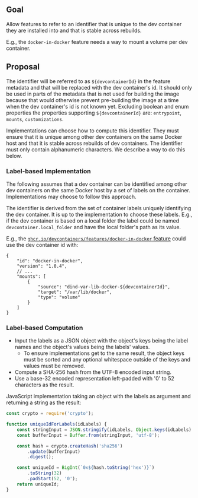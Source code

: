 ## Goal

Allow features to refer to an identifier that is unique to the dev container they are installed into and that is stable across rebuilds.

E.g., the `docker-in-docker` feature needs a way to mount a volume per dev container.

## Proposal

The identifier will be referred to as `${devcontainerId}` in the feature metadata and that will be replaced with the dev container's id. It should only be used in parts of the metadata that is not used for building the image because that would otherwise prevent pre-building the image at a time when the dev container's id is not known yet. Excluding boolean and enum properties the properties supporting `${devcontainerId}` are: `entrypoint`, `mounts`, `customizations`.

Implementations can choose how to compute this identifier. They must ensure that it is unique among other dev containers on the same Docker host and that it is stable across rebuilds of dev containers. The identifier must only contain alphanumeric characters. We describe a way to do this below.

### Label-based Implementation 

The following assumes that a dev container can be identified among other dev containers on the same Docker host by a set of labels on the container. Implementations may choose to follow this approach.

The identifier is derived from the set of container labels uniquely identifying the dev container. It is up to the implementation to choose these labels. E.g., if the dev container is based on a local folder the label could be named `devcontainer.local_folder` and have the local folder's path as its value.

E.g., the [`ghcr.io/devcontainers/features/docker-in-docker` feature](https://github.com/devcontainers/features/blob/main/src/docker-in-docker/devcontainer-feature.json) could use the dev container id with:

```jsonc
{
    "id": "docker-in-docker",
    "version": "1.0.4",
    // ...
    "mounts": [
        {
            "source": "dind-var-lib-docker-${devcontainerId}",
            "target": "/var/lib/docker",
            "type": "volume"
        }
    ]
}
```

### Label-based Computation

- Input the labels as a JSON object with the object's keys being the label names and the object's values being the labels' values.
	- To ensure implementations get to the same result, the object keys must be sorted and any optional whitespace outside of the keys and values must be removed.
- Compute a SHA-256 hash from the UTF-8 encoded input string.
- Use a base-32 encoded representation left-padded with '0' to 52 characters as the result.

JavaScript implementation taking an object with the labels as argument and returning a string as the result:
```js
const crypto = require('crypto');

function uniqueIdForLabels(idLabels) {
	const stringInput = JSON.stringify(idLabels, Object.keys(idLabels).sort()); // sort properties
	const bufferInput = Buffer.from(stringInput, 'utf-8');

	const hash = crypto.createHash('sha256')
		.update(bufferInput)
		.digest();

	const uniqueId = BigInt(`0x${hash.toString('hex')}`)
		.toString(32)
		.padStart(52, '0');
	return uniqueId;
}
```
